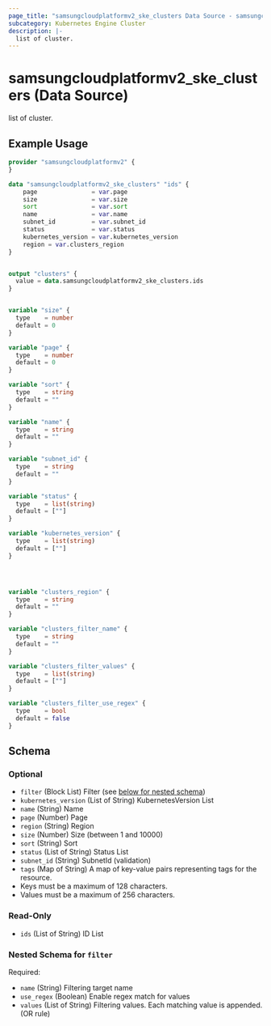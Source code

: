 ```yaml
---
page_title: "samsungcloudplatformv2_ske_clusters Data Source - samsungcloudplatformv2"
subcategory: Kubernetes Engine Cluster
description: |-
  list of cluster.
---
```


# samsungcloudplatformv2_ske_clusters (Data Source)

list of cluster.

## Example Usage

```terraform
provider "samsungcloudplatformv2" {
}

data "samsungcloudplatformv2_ske_clusters" "ids" {
    page               = var.page
    size               = var.size
    sort               = var.sort
    name               = var.name
    subnet_id          = var.subnet_id
    status             = var.status
    kubernetes_version = var.kubernetes_version
    region = var.clusters_region
}


output "clusters" {
  value = data.samsungcloudplatformv2_ske_clusters.ids
}


variable "size" {
  type    = number
  default = 0
}

variable "page" {
  type    = number
  default = 0
}

variable "sort" {
  type    = string
  default = ""
}

variable "name" {
  type    = string
  default = ""
}

variable "subnet_id" {
  type    = string
  default = ""
}

variable "status" {
  type    = list(string)
  default = [""]
}

variable "kubernetes_version" {
  type    = list(string)
  default = [""]
}




variable "clusters_region" {
  type    = string
  default = ""
}

variable "clusters_filter_name" {
  type    = string
  default = ""
}

variable "clusters_filter_values" {
  type    = list(string)
  default = [""]
}

variable "clusters_filter_use_regex" {
  type    = bool
  default = false
}
```

<!-- schema generated by tfplugindocs -->
## Schema

### Optional

- `filter` (Block List) Filter (see [below for nested schema](#nestedblock--filter))
- `kubernetes_version` (List of String) KubernetesVersion List
- `name` (String) Name
- `page` (Number) Page
- `region` (String) Region
- `size` (Number) Size (between 1 and 10000)
- `sort` (String) Sort
- `status` (List of String) Status List
- `subnet_id` (String) SubnetId (validation)
- `tags` (Map of String) A map of key-value pairs representing tags for the resource.
 - Keys must be a maximum of 128 characters.
 - Values must be a maximum of 256 characters.

### Read-Only

- `ids` (List of String) ID List

<a id="nestedblock--filter"></a>
### Nested Schema for `filter`

Required:

- `name` (String) Filtering target name
- `use_regex` (Boolean) Enable regex match for values
- `values` (List of String) Filtering values. Each matching value is appended. (OR rule)